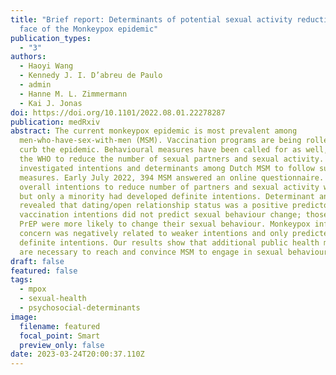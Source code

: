 ```yaml
---
title: "Brief report: Determinants of potential sexual activity reduction in the
  face of the Monkeypox epidemic"
publication_types:
  - "3"
authors:
  - Haoyi Wang
  - Kennedy J. I. D’abreu de Paulo
  - admin
  - Hanne M. L. Zimmermann
  - Kai J. Jonas
doi: https://doi.org/10.1101/2022.08.01.22278287
publication: medRxiv
abstract: The current monkeypox epidemic is most prevalent among
  men-who-have-sex-with-men (MSM). Vaccination programs are being rolled-out to
  curb the epidemic. Behavioural measures have been called for as well, e.g., by
  the WHO to reduce the number of sexual partners and sexual activity. We
  investigated intentions and determinants among Dutch MSM to follow such
  measures. Early July 2022, 394 MSM answered an online questionnaire. The
  overall intentions to reduce number of partners and sexual activity was high,
  but only a minority had developed definite intentions. Determinant analysis
  revealed that dating/open relationship status was a positive predictor,
  vaccination intentions did not predict sexual behaviour change; those not on
  PrEP were more likely to change their sexual behaviour. Monkeypox infection
  concern was negatively related to weaker intentions and only predicted
  definite intentions. Our results show that additional public health measures
  are necessary to reach and convince MSM to engage in sexual behaviour change.
draft: false
featured: false
tags:
  - mpox
  - sexual-health
  - psychosocial-determinants
image:
  filename: featured
  focal_point: Smart
  preview_only: false
date: 2023-03-24T20:00:37.110Z
---
```

